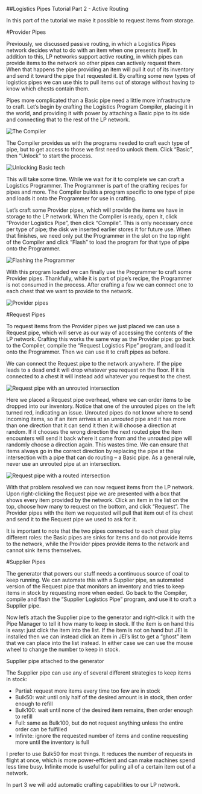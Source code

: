 <!---
title: Active Routing
icon: minecraft:diamond Active supplier module
--->
##Logistics Pipes Tutorial Part 2 - Active Routing

In this part of the tutorial we make it possible to request items from storage.

#Provider Pipes

Previously, we discussed passive routing, in which a Logistics Pipes network decides what to do with an item when one presents itself. In addition to this, LP networks support active routing, in which pipes can provide items to the network so other pipes can actively request them. When that happens the pipe providing an item will pull it out of its inventory and send it toward the pipe that requested it. By crafting some new types of logistics pipes we can use this to pull items out of storage without having to know which chests contain them.

Pipes more complicated than a Basic pipe need a little more infrastructure to craft. Let’s begin by crafting the Logistics Program Compiler, placing it in the world, and providing it with power by attaching a Basic pipe to its side and connecting that to the rest of the LP network.

![The Compiler](image://02-01-compiler.png)

The Compiler provides us with the programs needed to craft each type of pipe, but to get access to those we first need to unlock them. Click “Basic”, then “Unlock” to start the process.

![Unlocking Basic tech](image://02-02-compiler.png)

This will take some time. While we wait for it to complete we can craft a Logistics Programmer. The Programmer is part of the crafting recipes for pipes and more. The Compiler builds a program specific to one type of pipe and loads it onto the Programmer for use in crafting.

Let’s craft some Provider pipes, which will provide the items we have in storage to the LP network. When the Compiler is ready, open it, click “Provider Logistics Pipe”, then click “Compile”. This is only necessary once per type of pipe; the disk we inserted earlier stores it for future use. When that finishes, we need only put the Programmer in the slot on the top right of the Compiler and click “Flash” to load the program for that type of pipe onto the Programmer.

![Flashing the Programmer](image://02-03-compiler.png)

With this program loaded we can finally use the Programmer to craft some Provider pipes. Thankfully, while it is part of pipe’s recipe, the Programmer is not consumed in the process. After crafting a few we can connect one to each chest that we want to provide to the network.

![Provider pipes](image://02-04-compiler.png)

#Request Pipes

To request items from the Provider pipes we just placed we can use a Request pipe, which will serve as our way of accessing the contents of the LP network. Crafting this works the same way as the Provider pipe: go back to the Compiler, compile the “Request Logistics Pipe” program, and load it onto the Programmer. Then we can use it to craft pipes as before.

We can connect the Request pipe to the network anywhere. If the pipe leads to a dead end it will drop whatever you request on the floor. If it is connected to a chest it will instead add whatever you request to the chest.

![Request pipe with an unrouted intersection](image://02-05-compiler.png)

Here we placed a Request pipe overhead, where we can order items to be dropped into our inventory. Notice that one of the unrouted pipes on the left turned red, indicating an issue. Unrouted pipes do not know where to send incoming items, so if an item arrives at an unrouted pipe and it has more than one direction that it can send it then it will choose a direction at random. If it chooses the wrong direction the next routed pipe the item encounters will send it back where it came from and the unrouted pipe will randomly choose a direction again. This wastes time. We can ensure that items always go in the correct direction by replacing the pipe at the intersection with a pipe that can do routing – a Basic pipe. As a general rule, never use an unrouted pipe at an intersection.

![Request pipe with a routed intersection](image://02-06-compiler.png)

With that problem resolved we can now request items from the LP network. Upon right-clicking the Request pipe we are presented with a box that shows every item provided by the network. Click an item in the list on the top, choose how many to request on the bottom, and click “Request”. The Provider pipes with the item we requested will pull that item out of its chest and send it to the Request pipe we used to ask for it.

It is important to note that the two pipes connected to each chest play different roles: the Basic pipes are sinks for items and do not provide items to the network, while the Provider pipes provide items to the network and cannot sink items themselves.

#Supplier Pipes

The generator that powers our stuff needs a continuous source of coal to keep running. We can automate this with a Supplier pipe, an automated version of the Request pipe that monitors an inventory and tries to keep items in stock by requesting more when eeded. Go back to the Compiler, compile and flash the “Supplier Logistics Pipe” program, and use it to craft a Supplier pipe.

Now let’s attach the Supplier pipe to the generator and right-click it with the Pipe Manager to tell it how many to keep in stock. If the item is on hand this is easy: just click the item into the list. If the item is not on hand but JEI is installed then we can instead click an item in JEI’s list to get a “ghost” item that we can place into the list instead. In either case we can use the mouse wheel to change the number to keep in stock.

Supplier pipe attached to the generator

The Supplier pipe can use any of several different strategies to keep items in stock:

 - Partial: request more items every time too few are in stock
 - Bulk50: wait until only half of the desired amount is in stock, then order enough to refill
 - Bulk100: wait until none of the desired item remains, then order enough to refill
 - Full: same as Bulk100, but do not request anything unless the entire order can be fulfilled
 - Infinite: ignore the requested number of items and contine requesting more until the inventory is full

I prefer to use Bulk50 for most things. It reduces the number of requests in flight at once, which is more power-efficient and can make machines spend less time busy. Infinite mode is useful for pulling all of a certain item out of a network.

In part 3 we will add automatic crafting capabilities to our LP network.

